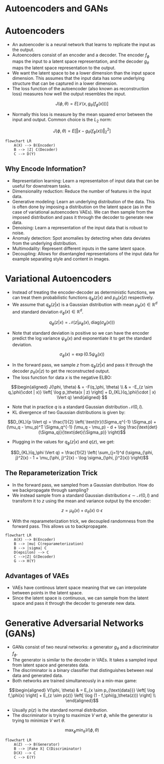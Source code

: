 Autoencoders and GANs
==============
# Autoencoders
* An autoencoder is a neural network that learns to replicate the input as the output. 
* Autoencoders consist of an encoder and a decoder. The encoder $f_\phi$ maps the input to a latent space representation, and the decoder $g_\theta$ maps the latent space representation to the output.
* We want the latent space to be a lower dimension than the input space dimension. This assumes that the input data has some underlying structure that can be captured in a lower dimension.
* The loss function of the autoencoder (also known as reconstruction loss) measures how well the output resembles the input. 
```math
J(\phi, \theta) = E[ \mathcal{L}(x, g_\theta(f_\phi(x)))]
```
* Normally this loss is measure by the mean squared error between the input and output. Common choice is the $L_2$ norm:
```math
J(\phi, \theta) = E[ \Vert x - g_\theta(f_\phi(x)) \Vert_2^2]
```
```mermaid
flowchart LR
    A(X) --> B(Encoder)
    B --> |Z| C(Decoder)
    C --> D(Y)
```

## Why Encode Information?
* Representation learning: Learn a representaiton of input data that can be useful for downstream tasks.
* Dimensionality reduction: Reduce the number of features in the input data.
* Generative modeling: Learn an underlying distribution of the data. This is often done by imposing a distribution on the latent space (as in the case of variational autoencoders VAEs). We can then sample from the imposed distribution and pass it through the decoder to generate new data.
* Denoising: Learn a representation of the input data that is robust to noise.
* Anomaly detection: Spot anomalies by detecting when data deviates from the underlying distribution.
* Multimodality: Represent different inputs in the same latent space. 
* Decoupling: Allows for disentangled representations of the input data for example separating style and content in images. 


# Variational Autoencoders
* Instead of treating the encoder-decoder as deterministic functions, we can treat them probabilistic functions $q_\phi(z | x)$ and $p_\theta(x | z)$ respectively.
* We assume that $q_\phi(z | x)$ is a Gaussian distribution with mean $\mu_\phi(x) \in \mathbb{R}^d$ and standard deviation $\sigma_\phi(x) \in \mathbb{R}^d$.
```math
q_\phi(z | x) = \mathcal{N}(z | \mu_\phi(x), \text{diag}(\sigma_\phi(x)))
```
* Note that standard deviation is positive so we can have the encoder predict the log variance $\psi_\phi(x)$ and exponentiate it to get the standard deviation. 
```math
\sigma_\phi(x) = \exp(0.5 \psi_\phi(x))
```
* In the forward pass, we sample $z$ from $q_\phi(z | x)$ and pass it through the decoder $p_\theta(x | z)$ to get the reconstructed output.
* The loss function for data $x$ is the negative ELBO:
```math 
\begin{aligned}
J(\phi, \theta) & = -F(q_\phi, \theta) \\
    & = -E_{z \sim q_\phi(\cdot | x)} \left[ \log p_\theta(x | z) \right] + D_{KL}(q_\phi(\cdot | x) \Vert q) 
\end{aligned}      
```
* Note that in practice $q$ is a standard Gaussian distribution $\mathcal{N}(0, I)$.
* KL divergence of two Gaussian distributions is given by:
```math
D_{KL}(p \Vert q) = \frac{1}{2} \left( \text{tr}(\Sigma_q^{-1} \Sigma_p) + (\mu_q - \mu_p)^T \Sigma_q^{-1} (\mu_q - \mu_p) - d + \log \frac{\text{det}(\Sigma_q)}{\text{det}(\Sigma_p)} \right)
```
* Plugging in the values for $q_\phi(z | x)$ and $q(z)$, we get:
```math
D_{KL}(q_\phi \Vert q) = \frac{1}{2} \left( \sum_{j=1}^d (\sigma_{\phi, j}^2(x) - 1 + \mu_{\phi, j}^2(x) - \log \sigma_{\phi, j}^2(x))  \right)
```

## The Reparameterization Trick
* In the forward pass, we sampled from a Gaussian distribution. How do we backpropagate through sampling?
* We instead sample from a standard Gaussian distribution $\epsilon \sim \mathcal{N}(0, I)$ and transform it to $z$ using the mean and variance output by the encoder:
```math
z = \mu_\theta(x) + \sigma_\theta(x) \odot \epsilon
```
* With the reparameterization trick, we decoupled randomness from the forward pass. This allows us to backpropagate.

```mermaid
flowchart LR
    A(X) --> B(Encoder)
    B --> |mu| C(reparameterization)
    B --> |sigma| C
    D(epsilon) --> C 
    C -->|Z| G(Decoder)
    G --> H(Y)
```

## Advantages of VAEs
* VAEs have continous latent space meaning that we can interpolate between points in the latent space. 
* Since the latent space is continuous, we can sample from the latent space and pass it through the decoder to generate new data. 

# Generative Adversarial Networks (GANs)
* GANs consist of two neural networks: a generator $g_\theta$ and a discriminator $f_\phi$. 
* The generator is similar to the decoder in VAEs. It takes a sampled input from latent space and generates data.
* The discriminator is a binary classifier that distinguishes between real data and generated data.
* Both networks are trained simultaneously in a min-max game:
```math
\begin{aligned}
V(\phi, \theta) & = E_{x \sim p_{\text{data}}} \left[ \log f_\phi(x) \right] + E_{z \sim p(z)} \left[ \log (1 - f_\phi(g_\theta(z))) \right] \\
\end{aligned}
```
* Usually $p(z)$ is the standard normal distribution.
* The discriminator is trying to maximize $V$ wrt $\phi$, while the generator is trying to minimize $V$ wrt $\theta$.
```math
\max_\phi \min_\theta V(\phi, \theta)
```
```mermaid
flowchart LR
    A(Z) --> B(Generator)
    B --> |Fake X| C(Discriminator)
    D(X) --> C
    C --> E(Y)
```


